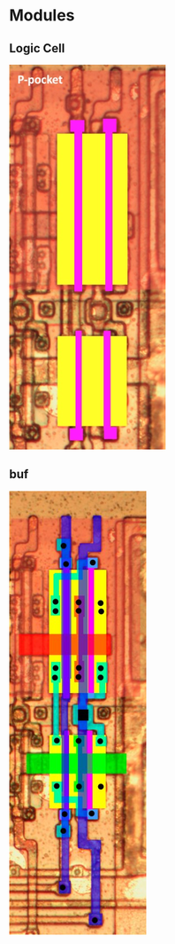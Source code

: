 # Modules

## Logic Cell

![logic_cell.jpg](imgstore/logic_cell.jpg)

## buf

![buf.jpg](imgstore/buf.jpg)
